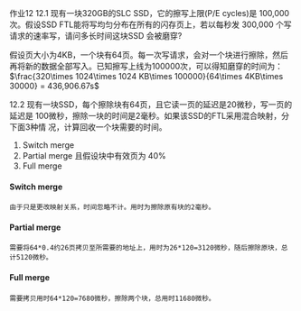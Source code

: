 作业12
12.1 现有一块320GB的SLC SSD，它的擦写上限(P/E cycles)是 100,000 次。假设SSD FTL能将写均匀分布在所有的闪存页上，若以每秒发 300,000 个写请求的速率写，请问多长时间这块SSD 会被磨穿?

假设页大小为4KB，一个块有64页。每一次写请求，会对一个块进行擦除，然后再将新的数据全部写入。已知擦写上线为100000次，可以得知磨穿的时间为：
$\frac{320\times 1024\times 1024 KB\times 100000}{64\times 4KB\times 30000} = 436,906.67s$

12.2 现有一块SSD，每个擦除块有64页，且它读一页的延迟是20微秒，写一页的延迟是 100微秒，擦除一块的时间是2毫秒。如果该SSD的FTL采用混合映射，分下面3种情 况，计算回收一个块需要的时间。
1) Switch merge
2) Partial merge 且假设块中有效页为 40% 
3) Full merge

#### Switch merge
    由于只是更改映射关系，时间忽略不计。用时为擦除原有块的2毫秒。
#### Partial merge 
    需要将64*0.4约26页拷贝至所需要的地址上，用时为26*120=3120微秒，随后擦除原块，总计5120微秒。
#### Full merge
    需要拷贝用时64*120=7680微秒，擦除两个块，总用时11680微秒。     
